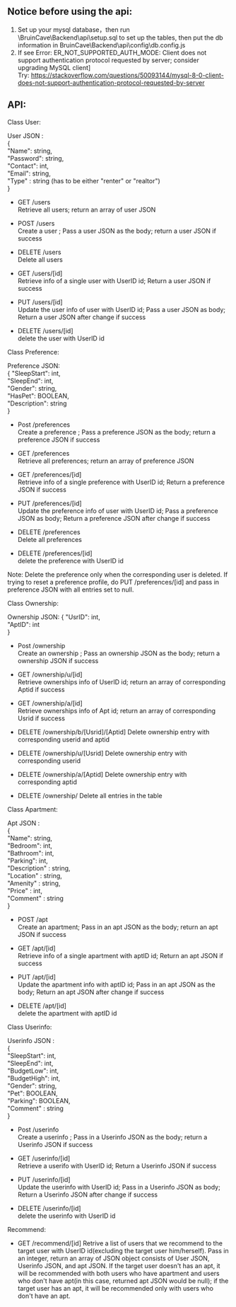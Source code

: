 ##  **Notice before using the api:**
1. Set up your mysql database，then run \BruinCave\Backend\api\setup.sql to set up the tables, then put the db information in BruinCave\Backend\api\config\db.config.js
2. If see Error: ER_NOT_SUPPORTED_AUTH_MODE: Client does not support authentication protocol requested by server; consider upgrading MySQL client]  
Try: https://stackoverflow.com/questions/50093144/mysql-8-0-client-does-not-support-authentication-protocol-requested-by-server

## API:
Class User: 

User JSON :  
{       
  "Name": string,              
  "Password": string,      
  "Contact": int,         
  "Email":  string,         
  "Type" : string (has to be either "renter" or "realtor")     
}      


- GET /users  
Retrieve all users; return an array of user JSON

- POST /users    
Create a user ; Pass a user JSON as the body; return a user JSON if success

- DELETE /users   
Delete all users

- GET /users/[id]   
Retrieve info of a single user with UserID id; Return a user JSON if success

- PUT /users/[id]  
Update the user info of user with UserID id; Pass a user JSON as body; Return a user JSON after change if success

- DELETE /users/[id]    
delete the user with UserID id

Class Preference: 

Preference JSON:  
{
  "SleepStart": int,   
  "SleepEnd": int,  
  "Gender": string,   
  "HasPet": BOOLEAN,  
  "Description": string   
}

- Post /preferences  
Create a preference ; Pass a preference JSON as the body; return a preference JSON if success

- GET /preferences    
Retrieve all preferences; return an array of preference JSON

- GET /preferences/[id]   
Retrieve info of a single preference with UserID id; Return a preference JSON if success

- PUT /preferences/[id]  
Update the preference info of user with UserID id; Pass a preference JSON as body; Return a preference JSON after change if success

- DELETE /preferences   
Delete all preferences

- DELETE /preferences/[id]    
delete the preference with UserID id

Note: Delete the preference only when the corresponding user is deleted. If trying to reset a preference profile, do PUT /preferences/[id] and pass in preference JSON with all entries set to null. 

Class Ownership: 

Ownership JSON: 
{
  "UsrID": int,   
  "AptID": int  
}


- Post /ownership  
Create an ownership ; Pass an ownership JSON as the body; return a ownership JSON if success

- GET /ownership/u/[id]  
Retrieve ownerships info of UserID id; return an array of corresponding Aptid if success

- GET /ownership/a/[id]  
Retrieve ownerships info of Apt id; return an array of corresponding Usrid if success

- DELETE /ownership/b/[Usrid]/[Aptid] 
Delete ownership entry with corresponding userid and aptid

- DELETE /ownership/u/[Usrid]
Delete ownership entry with corresponding userid

- DELETE /ownership/a/[Aptid] 
Delete ownership entry with corresponding aptid

- DELETE /ownership/
Delete all entries in the table

Class Apartment:

Apt JSON :  
{       
  "Name": string,            
  "Bedroom": int,      
  "Bathroom": int,         
  "Parking":  int,         
  "Description" : string,   
  "Location" : string,  
  "Amenity" : string,   
  "Price" : int,  
  "Comment" : string  
}  

- POST /apt    
Create an apartment; Pass in an apt JSON as the body; return an apt JSON if success

- GET /apt/[id]   
Retrieve info of a single apartment with aptID id; Return an apt JSON if success

- PUT /apt/[id]  
Update the apartment info with aptID id; Pass in an apt JSON as the body; Return an apt JSON after change if success

- DELETE /apt/[id]    
delete the apartment with aptID id

Class Userinfo: 

Userinfo JSON :  
{       
  "SleepStart": int,            
  "SleepEnd": int,      
  "BudgetLow": int,   
  "BudgetHigh": int,  
  "Gender": string,         
  "Pet":  BOOLEAN,   
  "Parking":  BOOLEAN,     
  "Comment" : string     
} 

- Post /userinfo  
Create a userinfo ; Pass in a Userinfo JSON as the body; return a Userinfo JSON if success

- GET /userinfo/[id]   
Retrieve a userifo with UserID id; Return a Userinfo JSON if success

- PUT /userinfo/[id]  
Update the userinfo with UserID id; Pass in a Userinfo JSON as body; Return a Userinfo JSON after change if success

- DELETE /userinfo/[id]    
delete the userinfo with UserID id

Recommend: 

- GET /recommend/[id] 
Retrive a list of users that we recommend to the target user with UserID id(excluding the target user him/herself). Pass in an integer, return an array
of JSON object consists of User JSON, Userinfo JSON, and apt JSON. 
If the target user doesn't has an apt, it will be recommended with both users who have apartment and users who don't have apt(in this case, returned apt JSON would be null); if the target user has an apt, it will be recommended only with users who don't have an apt. 



